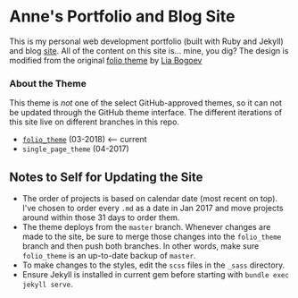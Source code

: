 # Anne's Portfolio and Blog Site

This is my personal web development portfolio (built with Ruby and Jekyll) and blog [site](http://lortza.github.io/). All of the content on this site is... mine, you dig? The design is modified from the original <a href="http://liabogoev.com/-folio" target="_blank">folio theme</a> by [Lia Bogoev](http://liabogoev.com/)

### About the Theme

This theme is *not* one of the select GitHub-approved themes, so it can not be updated through the GitHub theme interface. The different iterations of this site live on different branches in this repo.

-  [`folio_theme`](https://github.com/bogoli/-folio?tab=readme-ov-file) (03-2018) <-- current
-  `single_page_theme` (04-2017)

## Notes to Self for Updating the Site

- The order of projects is based on calendar date (most recent on top). I've chosen to order every `.md` as a date in Jan 2017 and move projects around within those 31 days to order them.
- The theme deploys from the `master` branch. Whenever changes are made to the site, be sure to merge those changes into the `folio_theme` branch and then push both branches. In other words, make sure `folio_theme` is an up-to-date backup of `master`.
- To make changes to the styles, edit the `scss` files in the `_sass` directory.
- Ensure Jekyll is installed in current gem before starting with `bundle exec jekyll serve`.
